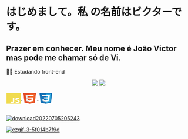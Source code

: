 
<h1>はじめまして。私 の名前はビクターです。</h1>

<h2>Prazer em conhecer. Meu nome é João Victor mas pode me chamar só de Vi.</h2>

👨‍💻 Estudando front-end

<div align="center" display="inline">
  <a href="https://github.com/victorrgalvao">
  <img height="180em" src="https://github-readme-stats.vercel.app/api?username=victorrgalvao&show_icons=true&theme=tokyonight&include_all_commits=true&count_private=true"/>
  <img  height="180em" src="https://github-readme-stats.vercel.app/api/top-langs/?username=victorrgalvao&layout=compact&langs_count=7&theme=tokyonight"/>
</div>
        
        
<div style="display: inline_block"><br>
  <img align="center" alt="Rafa-Js" height="30" width="40" src="https://raw.githubusercontent.com/devicons/devicon/master/icons/javascript/javascript-plain.svg">
  <img align="center" alt="Rafa-HTML" height="30" width="40" src="https://raw.githubusercontent.com/devicons/devicon/master/icons/html5/html5-original.svg">
  <img align="center" alt="Rafa-CSS" height="30" width="40" src="https://raw.githubusercontent.com/devicons/devicon/master/icons/css3/css3-original.svg">
          </div>
        <br>
        
        
   
![download20220705205243](https://user-images.githubusercontent.com/106503516/184654424-0d59f0d1-c0c3-48a6-9078-c530e1ac6de3.png)

 
![ezgif-3-5f014b7f9d](https://user-images.githubusercontent.com/106503516/184654503-ef8510ae-db8b-4dd3-8508-7bbe252f8069.gif)
